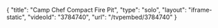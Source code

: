 {
    "title": "Camp Chef  Compact Fire Pit",
    "type": "solo",
    "layout": "iframe-static",
    "videoId": "3784740",
    "url": "\/tvpembed\/3784740"
}